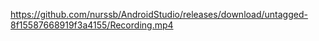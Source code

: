 https://github.com/nurssb/AndroidStudio/releases/download/untagged-8f15587668919f3a4155/Recording.mp4

